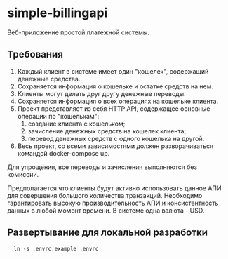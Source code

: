 # simple-billingapi

Веб-приложение простой платежной системы.

## Требования

1) Каждый клиент в системе имеет один "кошелек", содержащий денежные средства.
2) Сохраняется информация о кошельке и остатке средств на нем.
3) Клиенты могут делать друг другу денежные переводы.
4) Сохраняется информация о всех операциях на кошельке клиента.
5) Проект представляет из себя HTTP API, содержащее основные операции по
"кошелькам":
    1) создание клиента с кошельком;
    2) зачисление денежных средств на кошелек клиента;
    3) перевод денежных средств с одного кошелька на другой.
6) Весь проект, со всеми зависимостями должен разворачиваться командой
docker-compose up.

Для упрощения, все переводы и зачисления выполняются без комиссии.

Предполагается что клиенты будут активно использовать данное АПИ для совершения
большого количества транзакций. Необходимо гарантировать высокую
производительность АПИ и консистентность данных в любой момент времени.
В системе одна валюта - USD.

## Развертывание для локальной разработки

      ln -s .envrc.example .envrc
